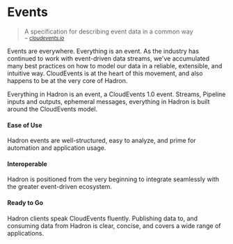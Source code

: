 Events
======

> A specification for describing event data in a common way
> <br/><small><i>~ [cloudevents.io](https://cloudevents.io/)</i></small>

Events are everywhere. Everything is an event. As the industry has continued to work with event-driven data streams, we've accumulated many best practices on how to model our data in a reliable, extensible, and intuitive way. CloudEvents is at the heart of this movement, and also happens to be at the very core of Hadron.

Everything in Hadron is an event, a CloudEvents 1.0 event. Streams, Pipeline inputs and outputs, ephemeral messages, everything in Hadron is built around the CloudEvents model.

#### Ease of Use
Hadron events are well-structured, easy to analyze, and prime for automation and application usage.

#### Interoperable
Hadron is positioned from the very beginning to integrate seamlessly with the greater event-driven ecosystem.

#### Ready to Go
Hadron clients speak CloudEvents fluently. Publishing data to, and consuming data from Hadron is clear, concise, and covers a wide range of applications.
